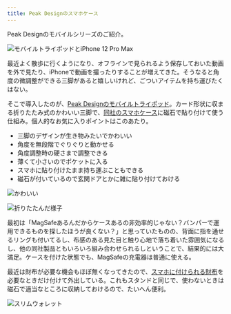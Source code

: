 ```yaml
---
title: Peak Designのスマホケース
---
```

Peak Designのモバイルシリーズのご紹介。

![](https://lh4.googleusercontent.com/-d7V-xKtcJdzMQf26j5gEaiHSpaIi1rXl_8XQ5mZKpKlAqC6WMQ4FO03caHDVNehr84Yu-VeRRUZ82ChzvBmnoEC342nrrjoFFO977D30a_vPOBK1UXbCfj-EQD2ae1wUQUs7TtmcW75YnNTEDqftg "モバイルトライポッドとiPhone 12 Pro Max")

最近よく散歩に行くようになり、オフラインで見られるよう保存しておいた動画を外で見たり、iPhoneで動画を撮ったりすることが増えてきた。そうなると角度の微調整ができる三脚があると嬉しいけれど、ごついアイテムを持ち運びたくはない。

そこで導入したのが、[Peak Designのモバイルトライポッド](https://www.amazon.co.jp/dp/B09FRZPLL3)。カード形状に収まる折りたたみ式のかわいい三脚で、[同社のスマホケース](https://www.amazon.co.jp/dp/B09FP3HP7Z?)に磁石で貼り付けて使う仕組み。個人的なお気に入りポイントはこのあたり。

*   三脚のデザインが生き物みたいでかわいい
*   角度を無段階でぐりぐりと動かせる
*   角度調整時の硬さまで調整できる
*   薄くて小さいのでポケットに入る
*   スマホに貼り付けたまま持ち運ぶこともできる
*   磁石が付いているので玄関ドアとかに雑に貼り付けておける

![](https://lh6.googleusercontent.com/9okPNKQRuIn9wgR_mENA74sKLnh7dk5pserb01pNqmQT_-zflSZ5Pjj6dae8lhsMpUyXatyKqNzwghw96mU8qpchy8bJAKzwBL9ySE4JjOvazRBfkSJD3gWjOybcq9bnp92hhXWnvP6Jn3CLL1icew "かわいい")

![](https://lh6.googleusercontent.com/QcjC4_vH6uy1h6lFflPjfR2OvEYHfXQ3DQZYQn5sywRo8-2aWs1-pT_3WBaw2oOreFAuhgyMKqYP5-ZVun2I-MlQuvScZY7Fod-zCmTqTGw0-_2Z_ZgR3wcvW2EV40rKYSPhxCtsTDHy_HXg_nkisA "折りたたんだ様子")

最初は「MagSafeあるんだからケースあるの非効率的じゃない？バンパーで運用できるものを探したほうが良くない？」と思っていたものの、背面に指を通せるリングも付いてるし、布感のある見た目と触り心地で落ち着いた雰囲気になるし、他の同社製品ともいろいろ組み合わせられるしということで、結果的には大満足。ケースを付けた状態でも、MagSafeの充電器は普通に使える。

最近は財布が必要な機会もほぼ無くなってきたので、[スマホに付けられる財布](https://www.amazon.co.jp/dp/B09FSGW671)を必要なときだけ付けて外出している。これもスタンドと同じで、使わないときは磁石で適当なところに収納しておけるので、たいへん便利。

![](https://lh5.googleusercontent.com/mKkESnW9I2tc15wZlIe7evX7KlckRB21-SbZRmxENj31O4G0h6j26u7UnPLcrwVp4knCF9eaR5iiYtU3VDg6ObqZv3y5RLU-mywBTpnuJcBNKyHEumHh-eDavQh_2o7TcH9pfSDGrRqSh_Z1vktOFQ "スリムウォレット")
